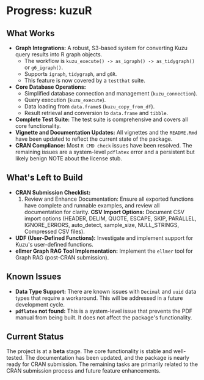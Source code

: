 # Progress: kuzuR

## What Works

-   **Graph Integrations:** A robust, S3-based system for converting Kuzu query results into R graph objects.
    -   The workflow is `kuzu_execute() -> as_igraph() -> as_tidygraph()` or `g6_igraph()`.
    -   Supports `igraph`, `tidygraph`, and `g6R`.
    -   This feature is now covered by a `testthat` suite.
-   **Core Database Operations:**
    -   Simplified database connection and management (`kuzu_connection`).
    -   Query execution (`kuzu_execute`).
    -   Data loading from `data.frame`s (`kuzu_copy_from_df`).
    -   Result retrieval and conversion to `data.frame` and `tibble`.
-   **Complete Test Suite:** The test suite is comprehensive and covers all core functionality.
-   **Vignette and Documentation Updates:** All vignettes and the `README.Rmd` have been updated to reflect the current state of the package.
-   **CRAN Compliance:** Most `R CMD check` issues have been resolved. The remaining issues are a system-level `pdflatex` error and a persistent but likely benign NOTE about the license stub.

## What's Left to Build
-   **CRAN Submission Checklist:**
    1.  Review and Enhance Documentation: Ensure all exported functions have complete and runnable examples, and review all documentation for clarity.
    **CSV Import Options:** Document CSV import options (HEADER, DELIM, QUOTE, ESCAPE, SKIP, PARALLEL, IGNORE_ERRORS, auto_detect, sample_size, NULL_STRINGS, Compressed CSV files).
-   **UDF (User-Defined Functions):** Investigate and implement support for Kuzu's user-defined functions.
-   **ellmer Graph RAG Tool Implementation:** Implement the `ellmer` tool for Graph RAG (post-CRAN submission).

## Known Issues

-   **Data Type Support:** There are known issues with `Decimal` and `uuid` data types that require a workaround. This will be addressed in a future development cycle.
-   **`pdflatex` not found:** This is a system-level issue that prevents the PDF manual from being built. It does not affect the package's functionality.

## Current Status

The project is at a **beta** stage. The core functionality is stable and well-tested. The documentation has been updated, and the package is nearly ready for CRAN submission. The remaining tasks are primarily related to the CRAN submission process and future feature enhancements.
